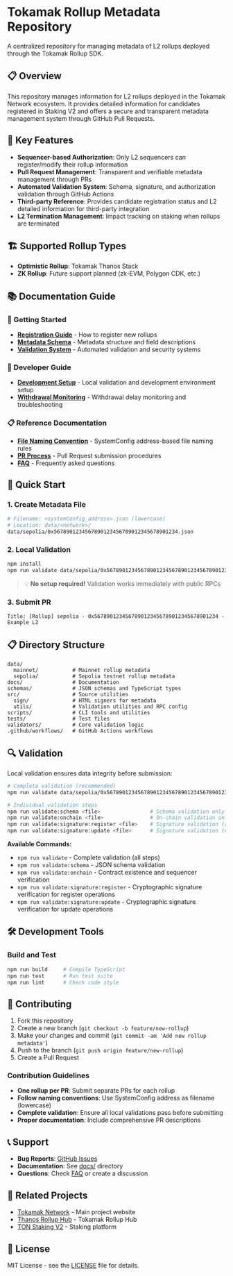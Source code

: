 # Tokamak Rollup Metadata Repository

A centralized repository for managing metadata of L2 rollups deployed through the Tokamak Rollup SDK.

## 📋 Overview

This repository manages information for L2 rollups deployed in the Tokamak Network ecosystem. It provides detailed information for candidates registered in Staking V2 and offers a secure and transparent metadata management system through GitHub Pull Requests.

## 🔑 Key Features

- **Sequencer-based Authorization**: Only L2 sequencers can register/modify their rollup information
- **Pull Request Management**: Transparent and verifiable metadata management through PRs
- **Automated Validation System**: Schema, signature, and authorization validation through GitHub Actions
- **Third-party Reference**: Provides candidate registration status and L2 detailed information for third-party integration
- **L2 Termination Management**: Impact tracking on staking when rollups are terminated

## 🏗️ Supported Rollup Types

- **Optimistic Rollup**: Tokamak Thanos Stack
- **ZK Rollup**: Future support planned (zk-EVM, Polygon CDK, etc.)

## 📚 Documentation Guide

### 🚀 Getting Started
- **[Registration Guide](docs/registration-guide.md)** - How to register new rollups
- **[Metadata Schema](docs/metadata-schema.md)** - Metadata structure and field descriptions
- **[Validation System](docs/validation-system.md)** - Automated validation and security systems

### 🔧 Developer Guide
- **[Development Setup](docs/development-setup.md)** - Local validation and development environment setup
- **[Withdrawal Monitoring](docs/withdrawal-monitoring.md)** - Withdrawal delay monitoring and troubleshooting

### 📋 Reference Documentation
- **[File Naming Convention](docs/file-naming.md)** - SystemConfig address-based file naming rules
- **[PR Process](docs/pr-process.md)** - Pull Request submission procedures
- **[FAQ](docs/faq.md)** - Frequently asked questions

## 🚀 Quick Start

### 1. Create Metadata File
```bash
# Filename: <systemConfig_address>.json (lowercase)
# Location: data/<network>/
data/sepolia/0x5678901234567890123456789012345678901234.json
```

### 2. Local Validation
```bash
npm install
npm run validate data/sepolia/0x5678901234567890123456789012345678901234.json
```

> 💡 **No setup required!** Validation works immediately with public RPCs

### 3. Submit PR
```
Title: [Rollup] sepolia - 0x5678901234567890123456789012345678901234 - Example L2
```

## 📋 Directory Structure

```
data/
  mainnet/           # Mainnet rollup metadata
  sepolia/           # Sepolia testnet rollup metadata
docs/                # Documentation
schemas/             # JSON schemas and TypeScript types
src/                 # Source utilities
  sign/              # HTML signers for metadata
  utils/             # Validation utilities and RPC config
scripts/             # CLI tools and utilities
tests/               # Test files
validators/          # Core validation logic
.github/workflows/   # GitHub Actions workflows
```

## 🔍 Validation

Local validation ensures data integrity before submission:

```bash
# Complete validation (recommended)
npm run validate data/sepolia/0x5678901234567890123456789012345678901234.json

# Individual validation steps
npm run validate:schema <file>                # Schema validation only
npm run validate:onchain <file>               # On-chain validation only
npm run validate:signature:register <file>    # Signature validation (register operation)
npm run validate:signature:update <file>      # Signature validation (update operation)
```

**Available Commands:**
- `npm run validate` - Complete validation (all steps)
- `npm run validate:schema` - JSON schema validation
- `npm run validate:onchain` - Contract existence and sequencer verification
- `npm run validate:signature:register` - Cryptographic signature verification for register operations
- `npm run validate:signature:update` - Cryptographic signature verification for update operations

## 🛠️ Development Tools

### Build and Test
```bash
npm run build     # Compile TypeScript
npm run test      # Run test suite
npm run lint      # Check code style
```

## 🤝 Contributing

1. Fork this repository
2. Create a new branch (`git checkout -b feature/new-rollup`)
3. Make your changes and commit (`git commit -am 'Add new rollup metadata'`)
4. Push to the branch (`git push origin feature/new-rollup`)
5. Create a Pull Request

### Contribution Guidelines

- **One rollup per PR**: Submit separate PRs for each rollup
- **Follow naming conventions**: Use SystemConfig address as filename (lowercase)
- **Complete validation**: Ensure all local validations pass before submitting
- **Proper documentation**: Include comprehensive PR descriptions

## 📞 Support

- **Bug Reports**: [GitHub Issues](https://github.com/tokamak-network/tokamak-rollup-metadata-repository/issues)
- **Documentation**: See [docs/](docs/) directory
- **Questions**: Check [FAQ](docs/faq.md) or create a discussion

## 🔗 Related Projects

- [Tokamak Network](https://tokamak.network) - Main project website
- [Thanos Rollup Hub](https://rolluphub.tokamak.network/) - Tokamak Rollup Hub
- [TON Staking V2](https://simple.staking.tokamak.network/home) - Staking platform

## 📄 License

MIT License - see the [LICENSE](LICENSE) file for details.
